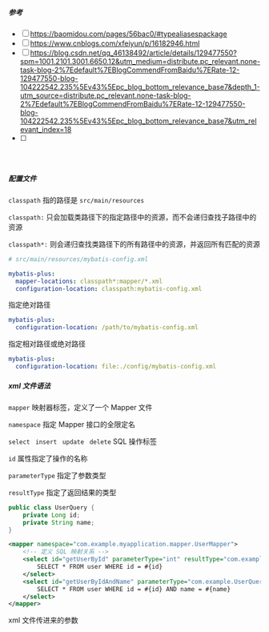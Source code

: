 

##### 参考

- [ ] https://baomidou.com/pages/56bac0/#typealiasespackage
- [ ] https://www.cnblogs.com/xfeiyun/p/16182946.html
- [ ] https://blog.csdn.net/qq_46138492/article/details/129477550?spm=1001.2101.3001.6650.12&utm_medium=distribute.pc_relevant.none-task-blog-2%7Edefault%7EBlogCommendFromBaidu%7ERate-12-129477550-blog-104222542.235%5Ev43%5Epc_blog_bottom_relevance_base7&depth_1-utm_source=distribute.pc_relevant.none-task-blog-2%7Edefault%7EBlogCommendFromBaidu%7ERate-12-129477550-blog-104222542.235%5Ev43%5Epc_blog_bottom_relevance_base7&utm_relevant_index=18
- [ ] 

```



```

##### 配置文件

`classpath` 指的路径是 `src/main/resources`

`classpath:` 只会加载类路径下的指定路径中的资源，而不会递归查找子路径中的资源

`classpath*:` 则会递归查找类路径下的所有路径中的资源，并返回所有匹配的资源

```yaml
# src/main/resources/mybatis-config.xml

mybatis-plus:
  mapper-locations: classpath*:mapper/*.xml
  configuration-location: classpath:mybatis-config.xml
```

指定绝对路径

```yaml
mybatis-plus:
  configuration-location: /path/to/mybatis-config.xml
```

指定相对路径或绝对路径

```yaml
mybatis-plus:
  configuration-location: file:./config/mybatis-config.xml
```

##### xml 文件语法

`mapper` 映射器标签，定义了一个 Mapper 文件

`namespace` 指定 Mapper 接口的全限定名

`select` ` insert` ` update` ` delete` SQL 操作标签

`id` 属性指定了操作的名称

`parameterType` 指定了参数类型

`resultType` 指定了返回结果的类型



```java
public class UserQuery {
    private Long id;
    private String name;
}
```



```xml
<mapper namespace="com.example.myapplication.mapper.UserMapper">
    <!-- 定义 SQL 映射关系 -->
    <select id="getUserById" parameterType="int" resultType="com.example.myapplication.model.User">
        SELECT * FROM user WHERE id = #{id}
    </select>
    <select id="getUserByIdAndName" parameterType="com.example.UserQuery" resultType="com.example.User">
        SELECT * FROM user WHERE id = #{id} AND name = #{name}
    </select>
</mapper>
```



xml 文件传进来的参数

